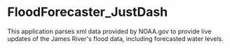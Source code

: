# FloodForecaster_JustDash

This application parses xml data provided by NOAA.gov to provide live updates of the James River's flood data, including forecasted water levels.
